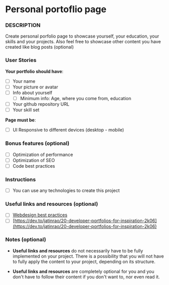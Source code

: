 # Personal portoflio page

### DESCRIPTION

Create personal porfolio page to showcase yourself, your education, your skills and your projects.
Also feel free to showcase other content you have created like blog posts (optional)

### User Stories

**Your portfolio should have**:

- [ ] Your name
- [ ] Your picture or avatar
- [ ] Info about yourself
  - [ ] Minimum info: Age, where you come from, education
- [ ] Your github repository URL
- [ ] Your skill set

**Page must be**:

- [ ] UI Responsive to different devices (desktop - mobile)

### Bonus features (optional)

- [ ] Optimization of performance
- [ ] Optimization of SEO
- [ ] Code best practices

### Instructions

- [ ] You can use any technologies to create this project

### Useful links and resources (optional)

- [ ] [Webdesign best practices](https://websitedesignaustintexas.com/web-design/web-design-best-practices/)
- [ ] [https://dev.to/jatinrao/20-developer-portfolios-for-inspiration-2k06](https://dev.to/jatinrao/20-developer-portfolios-for-inspiration-2k06)

### Notes (optional)

- **Useful links and resources** do not necessarily have to be fully implemented on your project. There is a possibility that you will not have to fully apply the content to your project, depending on its structure.

- **Useful links and resources** are completely optional for you and you don't have to follow their content if you don't want to, nor even read it.
